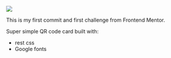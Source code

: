 ![](./screenshot.jpg)

This is my first commit and first challenge from Frontend Mentor.

Super simple QR code card built with:

- rest css
- Google fonts